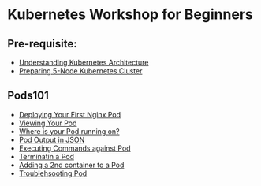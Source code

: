 # Kubernetes Workshop for Beginners

## Pre-requisite:

- [Understanding Kubernetes Architecture]()
- [Preparing 5-Node Kubernetes Cluster]()

## Pods101

 - [Deploying Your First Nginx Pod]()
 - [Viewing Your Pod]()
 - [Where is your Pod running on?]()
 - [Pod Output in JSON]()
 - [Executing Commands against Pod]()
 - [Terminatin a Pod]()
 - [Adding a 2nd container to a Pod]()
 - [Troublehsooting Pod]()
